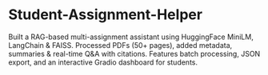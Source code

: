 # Student-Assignment-Helper
Built a RAG-based multi-assignment assistant using HuggingFace MiniLM, LangChain &amp; FAISS. Processed PDFs (50+ pages), added metadata, summaries &amp; real-time Q&amp;A with citations. Features batch processing, JSON export, and an interactive Gradio dashboard for students.
